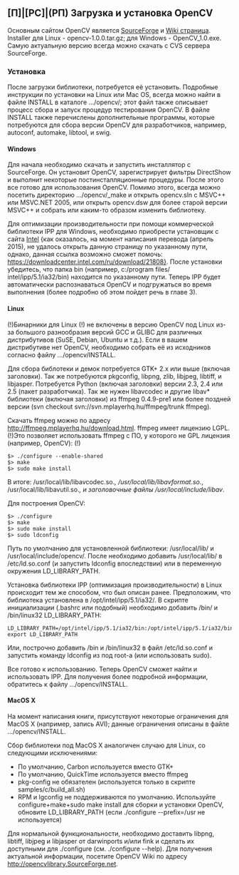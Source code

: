 ## [П]|[РС]|(РП) Загрузка и установка OpenCV

Основным сайтом OpenCV является [SourceForge](http://SourceForge.net/projects/opencvlibrary) и [Wiki страница](http://opencvlibrary.SourceForge.net). Installer для Linux - opencv-1.0.0.tar.gz; для Windows - OpenCV_1.0.exe. Самую актуальную версию всегда можно скачать с CVS сервера SourceForge.

### Установка

После загрузки библиотеки, потребуется её установить. Подробные инструкции по установки на Linux или Mac OS, всегда можно найти в файле INSTALL в каталоге .../opencv/; этот файл также описывает процесс сбора и запуск процедур тестирования OpenCV. В файле INSTALL также перечислены дополнительные программы, которые потребуются для сбора версии OpenCV для разработчиков, например, autoconf, automake, libtool, и swig.

#### Windows

Для начала необходимо скачать и запустить инсталлятор с SourceForge. Он установит OpenCV, зарегистрирует фильтры DirectShow и выполнит некоторые постинсталляционные процедуры. После этого все готово для использования OpenCV. Помимо этого, всегда можно посетить директорию .../opencv/_make и открыть opencv.sln с MSVC++ или MSVC.NET 2005, или открыть opencv.dsw для более старой версии MSVC++ и собрать или каким-то образом изменить библиотеку. 

Для оптимизации производительности при помощи коммерческой библиотеки IPP для Windows, необходимо приобрести установщик с сайта [Intel](http://www.intel.com/software/products/ipp/index.htm) {как оказалось, на момент написания перевода (апрель 2015), не удалось открыть данную страницу по указанному пути, однако, данная ссылка возможно сможет помочь: https://downloadcenter.intel.com/ru/download/21808}. После установки убедитесь, что папка bin (например, c:/program files/
intel/ipp/5.1/ia32/bin) находится по указанному пути. Теперь IPP будет автоматически распознаваться OpenCV и подгружаться во время выполнения (более подробно об этом пойдет речь в главе 3).

#### Linux

(!)Бинарники для Linux (!) не включены в версию OpenCV под Linux из-за большого разнообразия версий GCC и GLIBC для различных дистрибутивов (SuSE, Debian, Ubuntu и т.д.). Если в вашем дистрибутиве нет OpenCV, необходимо собрать её из исходников согласно файлу .../opencv/INSTALL.

Для сбора библотеки и демок потребуется GTK+ 2.x или выше (включая заголовки). Так же потребуются pkgconfig, libpng, zlib, libjpeg, libtiff, и libjasper. Потребуется Python (включая заголовки) версии 2.3, 2.4 или 2.5 (пакет разработчика). Так же нужен libavcodec и другие libav* библиотеки (включая заголовки) из ffmpeg 0.4.9-pre1 или более поздней версии (svn checkout svn://svn.mplayerhq.hu/ffmpeg/trunk ffmpeg).

Скачать ffmpeg можно по адресу http://ffmpeg.mplayerhq.hu/download.html. ffmpeg имеет лицензию LGPL. (!)Это позволяет использовать ffmpeg с ПО, у которого не GPL лицензия (например, OpenCV): (!)

	$> ./configure --enable-shared
	$> make
	$> sudo make install

В итоге: /usr/local/lib/libavcodec.so.*, /usr/local/lib/libavformat.so.*,
/usr/local/lib/libavutil.so.*, и заголовочные файлы /usr/local/include/libav*.

Для построения OpenCV:

	$> ./configure
	$> make
	$> sudo make install
	$> sudo ldconfig

Путь по умолчанию для установленной библиотеки: /usr/local/lib/ и /usr/local/include/opencv/. После необходимо добавить /usr/local/lib/ в /etc/ld.so.conf (и запустить ldconfig впоследствии) или в переменную окружения LD_LIBRARY_PATH. 

Установка библиотеки IPP (оптимизация производительности) в Linux происходит тем же способом, что был описан ранее. Предположим, что библиотека установлена в /opt/intel/ipp/5.1/ia32/. В скрипте инициализации (.bashrc или подобный) необходимо добавить <your install_path>/bin/ и <your install_path>/bin/linux32 LD_LIBRARY_PATH:

	LD_LIBRARY_PATH=/opt/intel/ipp/5.1/ia32/bin:/opt/intel/ipp/5.1/ia32/bin/linux32:$LD_LIBRARY_PATH
	export LD_LIBRARY_PATH

Или, построчно добавить <your install_path>/bin и <your install_path>/bin/linux32 в файл /etc/ld.so.conf и запустить команду ldconfig из под root-а (или использовать sudo).

Все готово к использованию. Теперь OpenCV сможет найти и использовать IPP. Для получения более подробной информации, обратитесь к файлу .../opencv/INSTALL.

#### MacOS X

На момент написания книги, присутствуют некоторые ограничения для MacOS X (например, запись AVI); данные ограничения описаны в файле .../opencv/INSTALL.

Сбор библиотеки под MacOS X аналогичен случаю для Linux, со следующими исключениями:
* По умолчанию, Carbon используется вместо GTK+
* По умолчанию, QuickTime используется вместо ffmpeg
* pkg-config не обязателен (используется только в скрипте samples/c/build_all.sh)
* RPM и lgconfig не поддерживаются по умолчанию. Используйте configure+make+sudo make
install для сборки и установки OpenCV, обновите LD_LIBRARY_PATH (если ./configure --prefix=/usr не используется)

Для нормальной функциональности, необходимо доставить libpng, libtiff, libjpeg и libjasper от darwinports и/или fink и сделать их доступными для ./configure (см. ./configure --help). Для получения актуальной информации, посетите OpenCV Wiki по адресу http://opencvlibrary.SourceForge.net.
